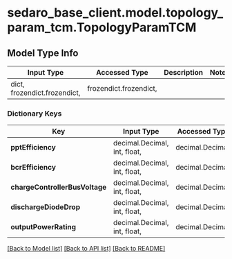 # sedaro_base_client.model.topology_param_tcm.TopologyParamTCM

## Model Type Info
Input Type | Accessed Type | Description | Notes
------------ | ------------- | ------------- | -------------
dict, frozendict.frozendict,  | frozendict.frozendict,  |  | 

### Dictionary Keys
Key | Input Type | Accessed Type | Description | Notes
------------ | ------------- | ------------- | ------------- | -------------
**pptEfficiency** | decimal.Decimal, int, float,  | decimal.Decimal,  |  | 
**bcrEfficiency** | decimal.Decimal, int, float,  | decimal.Decimal,  |  | 
**chargeControllerBusVoltage** | decimal.Decimal, int, float,  | decimal.Decimal,  |  | 
**dischargeDiodeDrop** | decimal.Decimal, int, float,  | decimal.Decimal,  |  | 
**outputPowerRating** | decimal.Decimal, int, float,  | decimal.Decimal,  |  | 

[[Back to Model list]](../../README.md#documentation-for-models) [[Back to API list]](../../README.md#documentation-for-api-endpoints) [[Back to README]](../../README.md)

